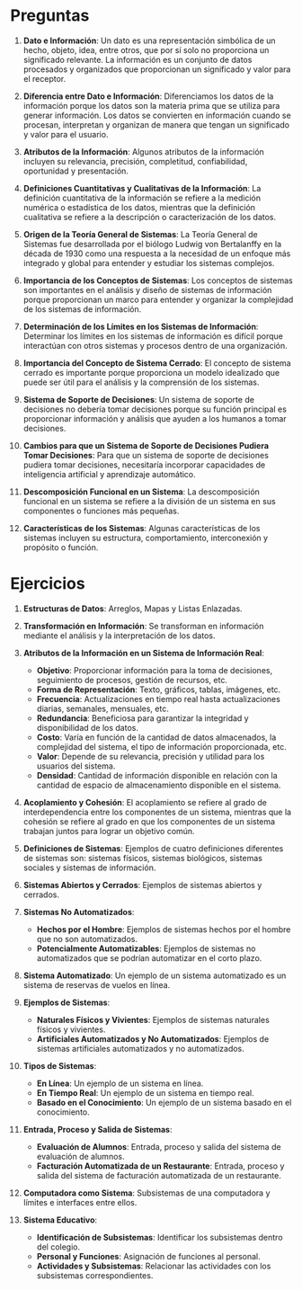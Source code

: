 # Preguntas

1. **Dato e Información**: Un dato es una representación simbólica de un hecho, objeto, idea, entre otros, que por sí solo no proporciona un significado relevante. La información es un conjunto de datos procesados y organizados que proporcionan un significado y valor para el receptor.

2. **Diferencia entre Dato e Información**: Diferenciamos los datos de la información porque los datos son la materia prima que se utiliza para generar información. Los datos se convierten en información cuando se procesan, interpretan y organizan de manera que tengan un significado y valor para el usuario.

3. **Atributos de la Información**: Algunos atributos de la información incluyen su relevancia, precisión, completitud, confiabilidad, oportunidad y presentación.

4. **Definiciones Cuantitativas y Cualitativas de la Información**: La definición cuantitativa de la información se refiere a la medición numérica o estadística de los datos, mientras que la definición cualitativa se refiere a la descripción o caracterización de los datos.

5. **Origen de la Teoría General de Sistemas**: La Teoría General de Sistemas fue desarrollada por el biólogo Ludwig von Bertalanffy en la década de 1930 como una respuesta a la necesidad de un enfoque más integrado y global para entender y estudiar los sistemas complejos.

6. **Importancia de los Conceptos de Sistemas**: Los conceptos de sistemas son importantes en el análisis y diseño de sistemas de información porque proporcionan un marco para entender y organizar la complejidad de los sistemas de información.

7. **Determinación de los Límites en los Sistemas de Información**: Determinar los límites en los sistemas de información es difícil porque interactúan con otros sistemas y procesos dentro de una organización.

8. **Importancia del Concepto de Sistema Cerrado**: El concepto de sistema cerrado es importante porque proporciona un modelo idealizado que puede ser útil para el análisis y la comprensión de los sistemas.

9. **Sistema de Soporte de Decisiones**: Un sistema de soporte de decisiones no debería tomar decisiones porque su función principal es proporcionar información y análisis que ayuden a los humanos a tomar decisiones.

10. **Cambios para que un Sistema de Soporte de Decisiones Pudiera Tomar Decisiones**: Para que un sistema de soporte de decisiones pudiera tomar decisiones, necesitaría incorporar capacidades de inteligencia artificial y aprendizaje automático.

11. **Descomposición Funcional en un Sistema**: La descomposición funcional en un sistema se refiere a la división de un sistema en sus componentes o funciones más pequeñas.

12. **Características de los Sistemas**: Algunas características de los sistemas incluyen su estructura, comportamiento, interconexión y propósito o función.

# Ejercicios

1. **Estructuras de Datos**: Arreglos, Mapas y Listas Enlazadas.

2. **Transformación en Información**: Se transforman en información mediante el análisis y la interpretación de los datos.

3. **Atributos de la Información en un Sistema de Información Real**:

   - **Objetivo**: Proporcionar información para la toma de decisiones, seguimiento de procesos, gestión de recursos, etc.
   - **Forma de Representación**: Texto, gráficos, tablas, imágenes, etc.
   - **Frecuencia**: Actualizaciones en tiempo real hasta actualizaciones diarias, semanales, mensuales, etc.
   - **Redundancia**: Beneficiosa para garantizar la integridad y disponibilidad de los datos.
   - **Costo**: Varía en función de la cantidad de datos almacenados, la complejidad del sistema, el tipo de información proporcionada, etc.
   - **Valor**: Depende de su relevancia, precisión y utilidad para los usuarios del sistema.
   - **Densidad**: Cantidad de información disponible en relación con la cantidad de espacio de almacenamiento disponible en el sistema.

4. **Acoplamiento y Cohesión**: El acoplamiento se refiere al grado de interdependencia entre los componentes de un sistema, mientras que la cohesión se refiere al grado en que los componentes de un sistema trabajan juntos para lograr un objetivo común.

5. **Definiciones de Sistemas**: Ejemplos de cuatro definiciones diferentes de sistemas son: sistemas físicos, sistemas biológicos, sistemas sociales y sistemas de información.

6. **Sistemas Abiertos y Cerrados**: Ejemplos de sistemas abiertos y cerrados.

7. **Sistemas No Automatizados**:

   - **Hechos por el Hombre**: Ejemplos de sistemas hechos por el hombre que no son automatizados.
   - **Potencialmente Automatizables**: Ejemplos de sistemas no automatizados que se podrían automatizar en el corto plazo.

8. **Sistema Automatizado**: Un ejemplo de un sistema automatizado es un sistema de reservas de vuelos en línea.

9. **Ejemplos de Sistemas**:

   - **Naturales Físicos y Vivientes**: Ejemplos de sistemas naturales físicos y vivientes.
   - **Artificiales Automatizados y No Automatizados**: Ejemplos de sistemas artificiales automatizados y no automatizados.

10. **Tipos de Sistemas**:

    - **En Línea**: Un ejemplo de un sistema en línea.
    - **En Tiempo Real**: Un ejemplo de un sistema en tiempo real.
    - **Basado en el Conocimiento**: Un ejemplo de un sistema basado en el conocimiento.

11. **Entrada, Proceso y Salida de Sistemas**:

    - **Evaluación de Alumnos**: Entrada, proceso y salida del sistema de evaluación de alumnos.
    - **Facturación Automatizada de un Restaurante**: Entrada, proceso y salida del sistema de facturación automatizada de un restaurante.

12. **Computadora como Sistema**: Subsistemas de una computadora y límites e interfaces entre ellos.

13. **Sistema Educativo**:
    - **Identificación de Subsistemas**: Identificar los subsistemas dentro del colegio.
    - **Personal y Funciones**: Asignación de funciones al personal.
    - **Actividades y Subsistemas**: Relacionar las actividades con los subsistemas correspondientes.
